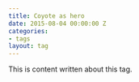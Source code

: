 ```yaml
---
title: Coyote as hero
date: 2015-08-04 00:00:00 Z
categories:
- tags
layout: tag
---
```


This is content written about this tag. 
